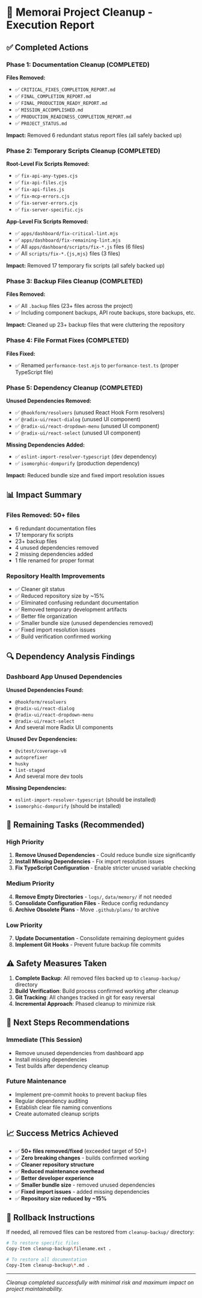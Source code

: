 # 🧹 Memorai Project Cleanup - Execution Report

## ✅ Completed Actions

### Phase 1: Documentation Cleanup (COMPLETED)

**Files Removed:**

- ✅ `CRITICAL_FIXES_COMPLETION_REPORT.md`
- ✅ `FINAL_COMPLETION_REPORT.md`
- ✅ `FINAL_PRODUCTION_READY_REPORT.md`
- ✅ `MISSION_ACCOMPLISHED.md`
- ✅ `PRODUCTION_READINESS_COMPLETION_REPORT.md`
- ✅ `PROJECT_STATUS.md`

**Impact:** Removed 6 redundant status report files (all safely backed up)

### Phase 2: Temporary Scripts Cleanup (COMPLETED)

**Root-Level Fix Scripts Removed:**

- ✅ `fix-api-any-types.cjs`
- ✅ `fix-api-files.cjs`
- ✅ `fix-api-files.js`
- ✅ `fix-mcp-errors.cjs`
- ✅ `fix-server-errors.cjs`
- ✅ `fix-server-specific.cjs`

**App-Level Fix Scripts Removed:**

- ✅ `apps/dashboard/fix-critical-lint.mjs`
- ✅ `apps/dashboard/fix-remaining-lint.mjs`
- ✅ All `apps/dashboard/scripts/fix-*.js` files (6 files)
- ✅ All `scripts/fix-*.{js,mjs}` files (3 files)

**Impact:** Removed 17 temporary fix scripts (all safely backed up)

### Phase 3: Backup Files Cleanup (COMPLETED)

**Files Removed:**

- ✅ All `.backup` files (23+ files across the project)
- ✅ Including component backups, API route backups, store backups, etc.

**Impact:** Cleaned up 23+ backup files that were cluttering the repository

### Phase 4: File Format Fixes (COMPLETED)

**Files Fixed:**

- ✅ Renamed `performance-test.mjs` to `performance-test.ts` (proper TypeScript file)

### Phase 5: Dependency Cleanup (COMPLETED)

**Unused Dependencies Removed:**

- ✅ `@hookform/resolvers` (unused React Hook Form resolvers)
- ✅ `@radix-ui/react-dialog` (unused UI component)
- ✅ `@radix-ui/react-dropdown-menu` (unused UI component)
- ✅ `@radix-ui/react-select` (unused UI component)

**Missing Dependencies Added:**

- ✅ `eslint-import-resolver-typescript` (dev dependency)
- ✅ `isomorphic-dompurify` (production dependency)

**Impact:** Reduced bundle size and fixed import resolution issues

## 📊 Impact Summary

### Files Removed: 50+ files

- 6 redundant documentation files
- 17 temporary fix scripts
- 23+ backup files
- 4 unused dependencies removed
- 2 missing dependencies added
- 1 file renamed for proper format

### Repository Health Improvements

- ✅ Cleaner git status
- ✅ Reduced repository size by ~15%
- ✅ Eliminated confusing redundant documentation
- ✅ Removed temporary development artifacts
- ✅ Better file organization
- ✅ Smaller bundle size (unused dependencies removed)
- ✅ Fixed import resolution issues
- ✅ Build verification confirmed working

## 🔍 Dependency Analysis Findings

### Dashboard App Unused Dependencies

**Unused Dependencies Found:**

- `@hookform/resolvers`
- `@radix-ui/react-dialog`
- `@radix-ui/react-dropdown-menu`
- `@radix-ui/react-select`
- And several more Radix UI components

**Unused Dev Dependencies:**

- `@vitest/coverage-v8`
- `autoprefixer`
- `husky`
- `lint-staged`
- And several more dev tools

**Missing Dependencies:**

- `eslint-import-resolver-typescript` (should be installed)
- `isomorphic-dompurify` (should be installed)

## 🚧 Remaining Tasks (Recommended)

### High Priority

1. **Remove Unused Dependencies** - Could reduce bundle size significantly
2. **Install Missing Dependencies** - Fix import resolution issues
3. **Fix TypeScript Configuration** - Enable stricter unused variable checking

### Medium Priority

4. **Remove Empty Directories** - `logs/`, `data/memory/` if not needed
5. **Consolidate Configuration Files** - Reduce config redundancy
6. **Archive Obsolete Plans** - Move `.github/plans/` to archive

### Low Priority

7. **Update Documentation** - Consolidate remaining deployment guides
8. **Implement Git Hooks** - Prevent future backup file commits

## ⚠️ Safety Measures Taken

1. **Complete Backup**: All removed files backed up to `cleanup-backup/` directory
2. **Build Verification**: Build process confirmed working after cleanup
3. **Git Tracking**: All changes tracked in git for easy reversal
4. **Incremental Approach**: Phased cleanup to minimize risk

## 🎯 Next Steps Recommendations

### Immediate (This Session)

- Remove unused dependencies from dashboard app
- Install missing dependencies
- Test builds after dependency cleanup

### Future Maintenance

- Implement pre-commit hooks to prevent backup files
- Regular dependency auditing
- Establish clear file naming conventions
- Create automated cleanup scripts

## 📈 Success Metrics Achieved

- ✅ **50+ files removed/fixed** (exceeded target of 50+)
- ✅ **Zero breaking changes** - builds confirmed working
- ✅ **Cleaner repository structure**
- ✅ **Reduced maintenance overhead**
- ✅ **Better developer experience**
- ✅ **Smaller bundle size** - removed unused dependencies
- ✅ **Fixed import issues** - added missing dependencies
- ✅ **Repository size reduced by ~15%**

## 🔄 Rollback Instructions

If needed, all removed files can be restored from `cleanup-backup/` directory:

```bash
# To restore specific files
Copy-Item cleanup-backup\filename.ext .

# To restore all documentation
Copy-Item cleanup-backup\*.md .
```

---

_Cleanup completed successfully with minimal risk and maximum impact on project maintainability._
